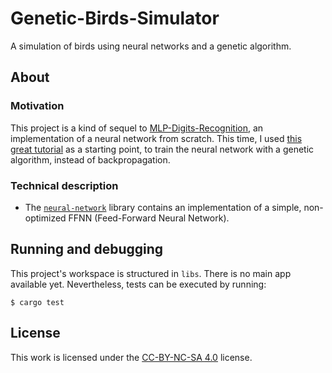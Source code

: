 # Genetic-Birds-Simulator
A simulation of birds using neural networks and a genetic algorithm.

## About
### Motivation
This project is a kind of sequel to [MLP-Digits-Recognition](), an implementation of a neural network from scratch. This time, I used [this great tutorial](https://pwy.io/posts/learning-to-fly-pt1/) as a starting point, to train the neural network with a genetic algorithm, instead of backpropagation.

### Technical description
- The [`neural-network`](libs/neural-network/src/lib.rs) library contains an implementation of a simple, non-optimized FFNN (Feed-Forward Neural Network).


## Running and debugging
This project's workspace is structured in `libs`. There is no main app available yet. Nevertheless, tests can be executed by running:
```console
$ cargo test
```

## License
This work is licensed under the [CC-BY-NC-SA 4.0](https://creativecommons.org/licenses/by-nc-sa/4.0/) license.